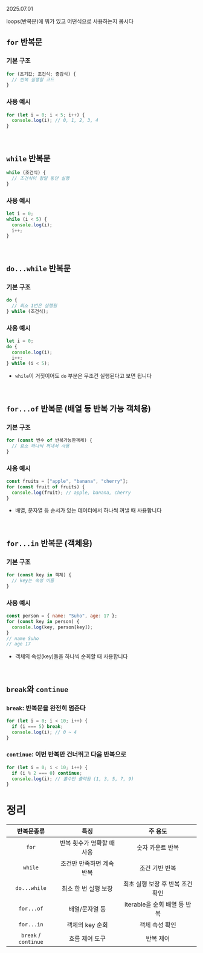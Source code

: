 2025.07.01

loops(반복문)에 뭐가 있고 어떤식으로 사용하는지 봅시다

## `for` 반복문
### 기본 구조
```js
for (초기값; 조건식; 증감식) {
  // 반복 실행할 코드
}
```
### 사용 예시
```js
for (let i = 0; i < 5; i++) {
  console.log(i); // 0, 1, 2, 3, 4
}
```

<br>

## `while` 반복문
```js
while (조건식) {
  // 조건식이 참일 동안 실행
}
```
### 사용 예시
```js
let i = 0;
while (i < 5) {
  console.log(i);
  i++;
}
```

<br>

## `do...while` 반복문
### 기본 구조
```js
do {
  // 최소 1번은 실행됨
} while (조건식);
```
### 사용 예시
```js
let i = 0;
do {
  console.log(i);
  i++;
} while (i < 5);
```

- `while`이 거짓이어도 `do` 부분은 무조건 실행된다고 보면 됩니다

<br>

## `for...of` 반복문 (배열 등 반복 가능 객체용)
### 기본 구조
```js
for (const 변수 of 반복가능한객체) {
  // 요소 하나씩 꺼내서 사용
}
```

### 사용 예시
```js
const fruits = ["apple", "banana", "cherry"];
for (const fruit of fruits) {
  console.log(fruit); // apple, banana, cherry
}
```
- 배열, 문자열 등 순서가 있는 데이터에서 하나씩 꺼낼 때 사용합니다

<br>

## `for...in` 반복문 (객체용)
### 기본 구조
```js
for (const key in 객체) {
  // key는 속성 이름
}

```

### 사용 예시
```js
const person = { name: "Suho", age: 17 };
for (const key in person) {
  console.log(key, person[key]);
}
// name Suho
// age 17
```
- 객체의 속성(key)들을 하나씩 순회할 때 사용합니다

<br>

## `break`와 `continue`

### `break`: 반복문을 완전히 멈춘다
```js
for (let i = 0; i < 10; i++) {
  if (i === 5) break;
  console.log(i); // 0 ~ 4
}
```

### `continue`: 이번 반복만 건너뛰고 다음 반복으로
```js
for (let i = 0; i < 10; i++) {
  if (i % 2 === 0) continue;
  console.log(i); // 홀수만 출력됨 (1, 3, 5, 7, 9)
}
```

# 정리

반복문종류|특징|주 용도
|:-:|:-:|:-:|
`for`|반복 횟수가 명확할 때 사용|숫자 카운트 반복
`while`|조건만 만족하면 계속 반복|조건 기반 반복
`do...while`|최소 한 번 실행 보장|최초 실행 보장 후 반복 조건 확인
`for...of`|배열/문자열 등|iterable을 순회	배열 등 반복
`for...in`|객체의 key 순회|객체 속성 확인
`break` / `continue`|흐름 제어 도구|반복 제어